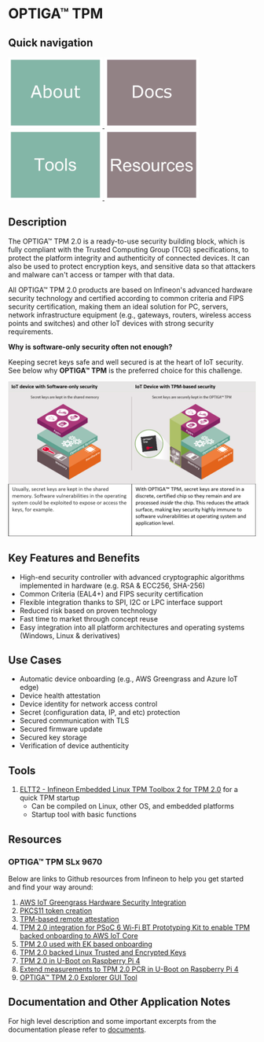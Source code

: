 # OPTIGA&trade; TPM

## Quick navigation

<a href="https://www.infineon.com/cms/en/product/security-smart-card-solutions/optiga-embedded-security-solutions/optiga-tpm">
    <img src="https://github.com/Infineon/optiga-tpm/blob/main/pictures/tile-about.jpg" width="192" height="144">
</a>
<a href="https://www.infineon.com/cms/en/product/security-smart-card-solutions/optiga-embedded-security-solutions/optiga-tpm/#!documents">
    <img src="https://github.com/Infineon/optiga-tpm/blob/main/pictures/tile-docs.jpg" width="192" height="144">
</a>
<a href="https://github.com/Infineon/optiga-tpm#tools">
    <img src="https://github.com/Infineon/optiga-tpm/blob/main/pictures/tile-tools.jpg" width="192" height="144">
</a>
<a href="https://github.com/Infineon/optiga-tpm#resources">
    <img src="https://github.com/Infineon/optiga-tpm/blob/main/pictures/tile-resources.jpg" width="192" height="144">
</a>

## Description

The OPTIGA™ TPM 2.0 is a ready-to-use security building block, which is fully compliant with the Trusted Computing Group (TCG) specifications, to protect the platform integrity and authenticity of connected devices. It can also be used to protect encryption keys, and sensitive data so that attackers and malware can't access or tamper with that data.

All OPTIGA™ TPM 2.0 products are based on Infineon's advanced hardware security technology and certified according to common criteria and FIPS security certification, making them an ideal solution for PC, servers, network infrastructure equipment (e.g., gateways, routers, wireless access points and switches) and other IoT devices with strong security requirements.

**Why is software-only security often not enough?**

Keeping secret keys safe and well secured is at the heart of IoT security. See below why **OPTIGA™ TPM** is the preferred choice for this challenge.

<img src="https://github.com/Infineon/optiga-tpm/raw/main/pictures/summary.png">
 
## Key Features and Benefits

* High-end security controller with advanced cryptographic algorithms implemented in hardware (e.g. RSA & ECC256, SHA-256)
* Common Criteria (EAL4+) and FIPS security certification
* Flexible integration thanks to SPI, I2C or LPC interface support
* Reduced risk based on proven technology
* Fast time to market through concept reuse
* Easy integration into all platform architectures and operating systems (Windows, Linux & derivatives)

## Use Cases

* Automatic device onboarding (e.g.,  AWS Greengrass and Azure IoT edge)
* Device health attestation
* Device identity for network access control
* Secret (configuration data, IP, and etc) protection
* Secured communication with TLS
* Secured firmware update
* Secured key storage
* Verification of device authenticity

## Tools

1. [ELTT2 - Infineon Embedded Linux TPM Toolbox 2 for TPM 2.0](https://github.com/Infineon/eltt2) for a quick TPM startup 
    - Can be compiled on Linux, other OS, and embedded platforms
    - Startup tool with basic functions

## Resources

### OPTIGA™ TPM SLx 9670

Below are links to Github resources from Infineon to help you get started and find your way around:

1. [AWS IoT Greengrass Hardware Security Integration](https://github.com/Infineon/amazon-greengrass-hsi-optiga-tpm)
2. [PKCS11 token creation](https://github.com/Infineon/pkcs11-optiga-tpm)
3. [TPM-based remote attestation](https://github.com/Infineon/remote-attestation-optiga-tpm)
4. [TPM 2.0 integration for PSoC 6 Wi-Fi BT Prototyping Kit to enable TPM backed onboarding to AWS IoT Core](https://github.com/Infineon/psoc6-aws-iot-optiga-tpm)
5. [TPM 2.0 used with EK based onboarding](https://github.com/Infineon/ek-based-onboarding-optiga-tpm)
6. [TPM 2.0 backed Linux Trusted and Encrypted Keys](https://github.com/Infineon/linux-trusted-key-optiga-tpm)
7. [TPM 2.0 in U-Boot on Raspberry Pi 4](https://github.com/joholl/rpi4-uboot-tpm)
8. [Extend measurements to TPM 2.0 PCR in U-Boot on Raspberry Pi 4](https://github.com/wxleong/tpm2-uboot-rpi4)
9. [OPTIGA™ TPM 2.0 Explorer GUI Tool](https://github.com/Infineon/optiga-tpm-explorer)

## Documentation and Other Application Notes

For high level description and some important excerpts from the documentation please refer to [documents](https://www.infineon.com/cms/en/product/security-smart-card-solutions/optiga-embedded-security-solutions/optiga-tpm/?redirId=39899#!documents).
